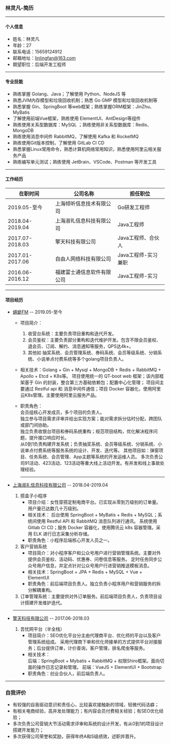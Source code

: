 ### 林灵凡-简历

<hr>

#### 个人信息

- 姓名：林灵凡
- 年龄：27
- 联系电话：15659124912
- 邮箱地址：linlingfan@163.com
- 期望职位：后端开发工程师

<hr>

#### 专业技能

- 熟练掌握 Golang、Java；了解使用 Python、NodeJS 等
- 熟悉JVM内存模型和垃圾回收机制；熟悉 Go GMP 模型和垃圾回收机制等
- 熟悉掌握 Gin、SpringBoot 等web框架；熟练掌握ORM框架：JinZhu、MyBatis
- 了解使用前端Vue框架，熟练使用 ElementUI、AntDesign等组件
- 熟练使用关系型数据库：MySQL ；熟练使用非关系型数据库：Redis、MongoDB
- 熟练使用消息中间件 RabbitMQ，了解使用 Kafka 和 RocketMQ
- 熟练使用Git版本控制，了解使用 GitLab CI CD
- 熟悉掌握Linux常用命令，熟悉计算机网络常用知识，熟悉使用阿里云相关服务产品
- 熟练编写单元测试；熟练使用 JetBrain、VSCode、Postman 等开发工具

<hr>

#### 工作经历

|在职时间|公司名称|担任职位|
| ---- | ---- | ---- |
|2019.05-至今|上海倾听信息技术有限公司|Go研发工程师|
|2018.04-2019.04|上海淑礼信息科技有限公司|Java工程师|
|2017.07-2018.03|擎天科技有限公司|Java工程师、合伙人|
|2017.01-2017.06|自由人网络科技有限公司|Java工程师-实习兼职|
|2016.06-2016.12|福建富士通信息软件有限公司|Java工程师-实习|
<hr>

#### 项目经历

- [蜻蜓FM](https://www.qingting.fm) -- 2019.05-至今
  - 项目简介：
    1. 收营台系统：主要负责项目重构和迭代开发。
    2. 会员鉴权：主要负责部分重构和迭代维护开发。包含不限会员鉴权、退会员、订阅、解约、消息通知等服务，QPS达4k+。
    3. 其他如 抽奖系统、会员管理系统、券码系统、会员等级系统、分销系统、小说单点付费系统等多个golang项目负责人。
  - 相关技术：Golang + Gin + Mysql + MongoDB + Redis + RabbitMQ + Apollo + Etcd + K8s等。 
    项目使用统一的 QT-boot web 框架；该内部框架基于 Gin 的封装，整合第三方基础依赖包；配置中心化管理；
    项目间主要通过 Restful api 和 消息中间件通信；项目 Docker 容器化，使用阿里云K8s管理。主要使用阿里云服务产品。
  - 职责角色：  
    会员组核心开发成员，多个项目的负责人。  
    独立参与项目需求评审并给出实现方案；能对需求拆分估时分配，跨团队或部门间协助。  
    独立负责收银台项目和券码系统重构；规范项目结构，优化解决程序问题，提升接口响应时长。  
    从0到1负责构建开发系统；负责抽奖系统、会员等级系统、分销系统、小说单点付费系统等服务系统的设计、开发、迭代等。
    其他项目如：弹窗项目、任务系统、会员管理、App主题等系统的开发运维人员。 
    多次负责公司91活动、423活动、123活动等重大线上活动开发。有并发和线上事故处理经验。
    
    <hr>

- [上海淑礼信息科技有限公司](https://www.dahezi.com) -- 2018.04-2019.04
  1. 搭盒子小程序
     - 项目介绍：女性穿搭定制电商平台。已实现从零到万级别的订单量。用户量已达数几十万级别。
     - 相关技术：
       后台使用 SpringBoot + MyBatis + Redis + MySQL；系统间使用 Restful API 和 RabbitMQ 消息队列进行通讯。
       系统使用 Gitlab CI CD；服务 Docker 容器化，使用腾讯云 k8s 容器管理。采用 ELK 进行日志采集分析存储。
     - 职责角色：小程序后端核心开发人员之一。
  2. 客户营销系统
     - 项目简介：对小程序客户和公众号用户进行营销管理系统。主要对外提供会员鉴权、活动码、优惠券、问卷信息等服务。
       定时任务同步公众号用户信息，并定点针对公众号用户行进营销推送模板消息。
     - 相关技术：SpringBoot + JPA + Redis + MySQL + Vue + ElementUI
     - 职责角色：前后端项目负责人。独立负责小程序用户和营销服务的拆分解耦重构。
  3. 订单管理系统：主要提供对外订单服务。前后端项目负责人，负责项目设计搭建开发维护迭代。
    <hr>

- [擎天科技有限公司]()  -- 2017.06-2018.03
  1. 吾忧网平台（半全栈）
      - 项目简介：SEO优化平台分主由代理商平台、优化师的平台以及客户管理系统组成。
        采用代理商下单和优化师接单的方式提供平台对接服务；后台提供订单，计价查询，客户管理，排名爬虫等服务。
      - 相关技术：  
        后端：SpringBoot + Mybatis + RabbitMQ + 权限Shiro框架。面向切面的操作日志记录和管理。
        前端：VueJS + ElementUI + Bootstrap
      - 职责角色：创业合伙人，前后端负责人。

<hr>

### 自我评价

- 有较强的自我驱动意识和责任心，比较喜欢接触新的领域，轻微代码洁癖；
- 有相关电商经验，高并发处理能力；有内容会员付费相关经验；有SEO优化经验；
- 多次负责公司营销大节活动需求评审和系统的设计开发，有从0到1的项目设计搭建开发能力；
- 多次获得公司荣誉和奖励，获得年终A和S级绩效，述职并晋升。
